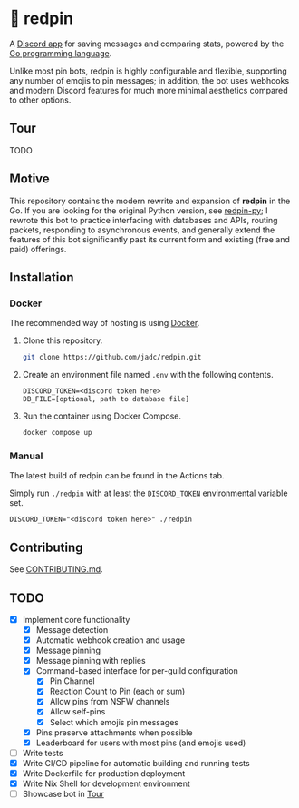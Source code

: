 # 📌 redpin

A [Discord app](https://support.discord.com/hc/en-us/articles/21334461140375-Using-Apps-on-Discord#h_01J7CJ994TKKMGYMG1ZZQ9T3S5) for saving messages and comparing stats, powered by the [Go programming language](https://go.dev).

Unlike most pin bots, redpin is highly configurable and flexible, supporting any number of emojis to pin messages; in addition, the bot uses webhooks and modern Discord features for much more minimal aesthetics compared to other options.

## Tour

TODO

## Motive

This repository contains the modern rewrite and expansion of **redpin** in the Go. If you are looking for the original Python version, see [redpin-py](https://github.com/jadc/redpin-py); I rewrote this bot to practice interfacing with databases and APIs, routing packets, responding to asynchronous events, and generally extend the features of this bot significantly past its current form and existing (free and paid) offerings.

## Installation
### Docker
The recommended way of hosting is using [Docker](https://www.docker.com/).
1. Clone this repository.
   
   ```sh
   git clone https://github.com/jadc/redpin.git
   ```
2. Create an environment file named `.env` with the following contents.
   
   ```
   DISCORD_TOKEN=<discord token here>
   DB_FILE=[optional, path to database file]
   ```
3. Run the container using Docker Compose.
   
   ```sh
   docker compose up
   ```

### Manual
The latest build of redpin can be found in the Actions tab.

Simply run `./redpin` with at least the `DISCORD_TOKEN` environmental variable set.

```
DISCORD_TOKEN="<discord token here>" ./redpin
```

## Contributing
See [CONTRIBUTING.md](CONTRIBUTING.md).

## TODO

- [x] Implement core functionality
    - [x] Message detection
    - [x] Automatic webhook creation and usage
    - [x] Message pinning
    - [x] Message pinning with replies
    - [x] Command-based interface for per-guild configuration
        - [x] Pin Channel
        - [x] Reaction Count to Pin (each or sum)
        - [x] Allow pins from NSFW channels
        - [x] Allow self-pins
        - [x] Select which emojis pin messages
    - [x] Pins preserve attachments when possible
    - [x] Leaderboard for users with most pins (and emojis used)
- [ ] Write tests
- [x] Write CI/CD pipeline for automatic building and running tests
- [x] Write Dockerfile for production deployment
- [x] Write Nix Shell for development environment
- [ ] Showcase bot in [Tour](#Tour)

